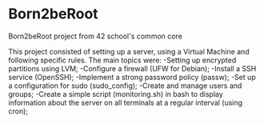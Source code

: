 # Born2beRoot
Born2beRoot project from 42 school's common core

This project consisted of setting up a server, using a Virtual Machine and following specific rules.
The main topics were:
-Setting up encrypted partitions using LVM;
-Configure a firewall (UFW for Debian);
-Install a SSH service (OpenSSH);
-Implement a strong password policy (passw);
-Set up a configuration for sudo (sudo_config);
-Create and manage users and groups;
-Create a simple script (monitoring.sh) in bash to display information about the server on all terminals at a regular interval (using cron);

